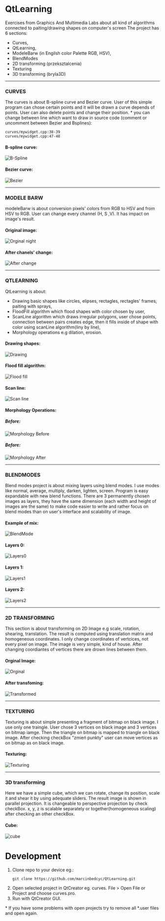 # QtLearning
Exercises from Graphics And Multimedia Labs about all kind of algorithms connected to paiting/drawing shapes on computer's screen
The project has 6 sections:
- Curves,
- QtLearning,
- ModeleBarw (in Engilsh color Palette RGB, HSV),
- BlendModes
- 2D transforming (przeksztalcenia)
- Texturing
- 3D transforming (bryla3D)

***
### CURVES
The curves is about B-spline curve and Bezier curve. User of this simple program can chose certain points and it will be drawn
a curve depends of points. User can also delete points and change their position.
\* you can change between line which want to draw in source code (comment or uncomment between Bezier and Bsplines):
```
curves/mywidget.cpp:38-39
curves/mywidget.cpp:47-48
```

#### B-spline curve:
![B-Spline](screenshots/bspline.png)
#### Bezier curve:
![Bezier](screenshots/bezier.png)

***
### MODELE BARW
modeleBarw is about conversion pixels' colors from RGB to HSV and from HSV to RGB. User can change every channel (H, S ,V).
It has impact on image's result.

#### Original image:
![Orginal night](screenshots/wave.png)
#### After chanels' change:
![After change](screenshots/colorPallete.png)

***
### QTLEARNING
QtLearning is about:
- Drawing basic shapes like circles, elipses, rectagles, rectagles' frames, paiting with sprays,
- FloodFill algorithm which flood shapes with color chosen by user,
- ScanLine algorithm which draws irregular polygons,
user chose points, connection between pairs creates edge, then it fills inside of shape with color using scanLine algorithm(liny by line),
- Morphology operations e.g dilation, erosion.


#### Drawing shapes:
![Drawing](screenshots/drawing.png)

#### Flood fill algorithm:
![Flood fill](screenshots/floodFill.png)

#### Scan line:
![Scan line](screenshots/scanLine.png)

#### Morphology Operations:
##### Before:
![Morphology Before](screenshots/morph_before.png)
##### Before:
![Morphology After](screenshots/morph_after.png)
***
### BLENDMODES
Blend modes project is about mixing layers using blend modes. I use modes like normal, average, multiply, darken, lighten, screen.
Program is easy expandable with new blend functions. There are 3 permanently chosen images as layers, they have the same dimension (each width and height of images are the same)
to make code easier to write and rather focus on blend modes than on user's interface and scalability of image.

#### Example of mix:
![BlendMode](http://www-users.mat.umk.pl/~marcinbedcyc/images/blendModes.png)

#### Layers 0:
![Layers0](blendModes/images/gradient.png)

#### Layers 1:
![Layers1](blendModes/images/plaza.png)

#### Layers 2:
![Layers2](blendModes/images/zamek.png)

***
### 2D TRANSFORMING
This section is about transforming on 2D Image e.g scale, rotation, shearing, translation. The result is computed using translation matrix and homogeneous coordinates. I only change coordinates of vertcices, not every pixel on image. The image is very simple, kind of house. After changing coordiantes of vertices there are drown lines between them.

#### Orginal Image:
![Orginal](screenshots/before_2D.png)

#### After transfoming:
![Transformed](screenshots/after_2D.png)

***
### TEXTURING
Texturing is about simple presenting a fragment of bitmap on black image. I use only one traingle. User chose 3 vertices on black image and 3 vertices on bitmap iamge. Then the triangle on bitmap is mapped to triangle on black image. After checking checkBox "zmień punkty" user can move vertices as on bitmap as on black image.

#### Texturing:
![Texturing](screenshots/texturing.png)

***
### 3D transforming
Here we have a simple cube, which we can rotate, change its position, scale it and shear it by using adequate sliders. The result image is shown in parallel projection. It is changeable to perspective projection by check checkBox. x, y, z is scalable separately or together(homogeneous scaling) after checking an other checkBox.

#### Cube:
![cube](screenshots/3D.png)


# Development
1. Clone repo to your device eg.:
    ```
    git clone https://github.com/marcinbedcyc/QtLearning.git
    ```
1. Open selected project in QtCreator eg. curves. File > Open File or Project and choose curves.pro.
1. Run with QtCreator GUI.

\* If you have some problems with open projects try to remove all *.user files and open again.